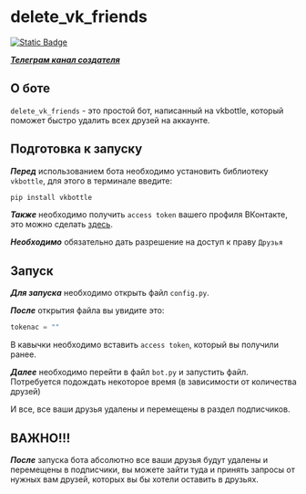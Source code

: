 # delete_vk_friends

[![Static Badge](https://img.shields.io/badge/vkbottle-v4.3.12-blue)
](https://pypi.org/project/vkbottle/)

[***Телеграм канал создателя***](https://t.me/krytoivk)



## О боте

`delete_vk_friends` - это простой бот, написанный на vkbottle, который поможет быстро удалить всех друзей на аккаунте.

## Подготовка к запуску

***Перед*** использованием бота необходимо установить библиотеку `vkbottle`, для этого в терминале введите:

```bash
pip install vkbottle
```
***Также*** необходимо получить `access token` вашего профиля ВКонтакте, это можно сделать [здесь](https://vkhost.github.io/).

***Необходимо*** обязательно дать разрешение на доступ к праву `Друзья`

## Запуск

***Для запуска*** необходимо открыть файл `config.py`.

***После*** открытия файла вы увидите это:

```python
tokenac = ""
```

В кавычки необходимо вставить `access token`, который вы получили ранее.

***Далее*** необходимо перейти в файл `bot.py` и запустить файл. Потребуется подождать некоторое время (в зависимости от количества друзей)

И все, все ваши друзья удалены и перемещены в раздел подписчиков.

## ВАЖНО!!!
***После*** запуска бота абсолютно все ваши друзья будут удалены и перемещены в подписчики, вы можете зайти туда и принять запросы от нужных вам друзей, которых вы бы хотели оставить в друзьях.



